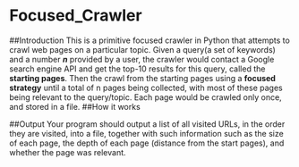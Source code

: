# Focused_Crawler

##Introduction
This is a primitive focused crawler in Python that attempts to crawl web pages on a particular topic. Given a query(a set of keywords) and a number **_n_** provided by a user, the crawler would contact a Google search engine API and get the top-10 results for this query, called the **starting pages**. Then the crawl from the starting pages using a **focused strategy** until a total of n pages being collected, with most of these pages being relevant to the query/topic. Each page would be crawled only once, and stored in a file. 
##How it works

##Output
Your program should output a list of all visited URLs, in the order they are visited, into a file, together with such information such as the size of each page, the depth of each page (distance from the start pages), and whether the page was relevant.
